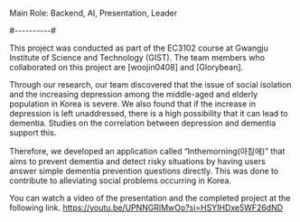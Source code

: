 Main Role: Backend, AI, Presentation, Leader

#----------#

This project was conducted as part of the EC3102 course at Gwangju Institute of Science and Technology (GIST).
The team members who collaborated on this project are [woojin0408] and [Glorybean].

Through our research, our team discovered that the issue of social isolation and the increasing depression among the middle-aged and elderly population in Korea is severe. 
We also found that if the increase in depression is left unaddressed, there is a high possibility that it can lead to dementia. 
Studies on the correlation between depression and dementia support this. 

Therefore, we developed an application called “Inthemorning(아침에)” that aims to prevent dementia and detect risky situations by having users answer simple dementia prevention questions directly. 
This was done to contribute to alleviating social problems occurring in Korea.

You can watch a video of the presentation and the completed project at the following link.
https://youtu.be/UPNNGRlMwOo?si=HSYIHDxe5WF26dND 
